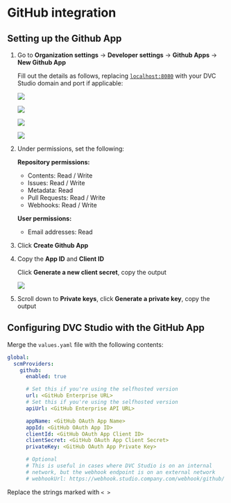 # GitHub integration

## Setting up the Github App

1. Go to **Organization settings** -> **Developer settings** -> **Github Apps**
   -> **New Github App**

   Fill out the details as follows, replacing [`localhost:8080`](http://localhost:8080) with your DVC Studio domain
      and port if applicable:

   ![](/img/studio-selfhosted-github-1.png)

   ![](/img/studio-selfhosted-github-2.png)

   ![](/img/studio-selfhosted-github-3.png)

   ![](/img/studio-selfhosted-github-4.png)

1. Under permissions, set the following:

   **Repository permissions:**

   - Contents: Read / Write
   - Issues: Read / Write
   - Metadata: Read
   - Pull Requests: Read / Write
   - Webhooks: Read / Write

   **User permissions:**

   - Email addresses: Read

1. Click **Create Github App**

1. Copy the **App ID** and **Client ID**

   Click **Generate a new client secret**, copy the output

   ![](/img/studio-selfhosted-github-5.png)

1. Scroll down to **Private keys**, click **Generate a private key**, copy the
   output

## Configuring DVC Studio with the GitHub App

Merge the `values.yaml` file with the following contents:

```yaml
global:
  scmProviders:
    github:
      enabled: true

      # Set this if you're using the selfhosted version
      url: <GitHub Enterprise URL>
      # Set this if you're using the selfhosted version
      apiUrl: <GitHub Enterprise API URL>

      appName: <GitHub OAuth App Name>
      appId: <GitHub OAuth App ID>
      clientId: <GitHub OAuth App Client ID>
      clientSecret: <GitHub OAuth App Client Secret>
      privateKey: <GitHub OAuth App Private Key>

      # Optional
      # This is useful in cases where DVC Studio is on an internal
      # network, but the webhook endpoint is on an external network
      # webhookUrl: https://webhook.studio.company.com/webhook/github/
```

<admon type="info">

Replace the strings marked with `< >`

</admon>
